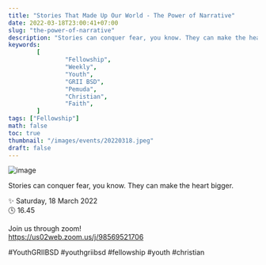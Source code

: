 ```yaml
---
title: "Stories That Made Up Our World - The Power of Narrative"
date: 2022-03-18T23:00:41+07:00
slug: "the-power-of-narrative"
description: "Stories can conquer fear, you know. They can make the heart bigger."
keywords:
        [
                "Fellowship",
                "Weekly",
                "Youth",
                "GRII BSD",
                "Pemuda",
                "Christian",
                "Faith",
        ]
tags: ["Fellowship"]
math: false
toc: true
thumbnail: "/images/events/20220318.jpeg"
draft: false
---
```


![image](/images/events/20220318.jpeg)

Stories can conquer fear, you know. They can make the heart bigger.

✨ Saturday, 18 March 2022\
🕓 16.45

Join us through zoom!\
https://us02web.zoom.us/j/98569521706

#YouthGRIIBSD #youthgriibsd #fellowship #youth #christian

